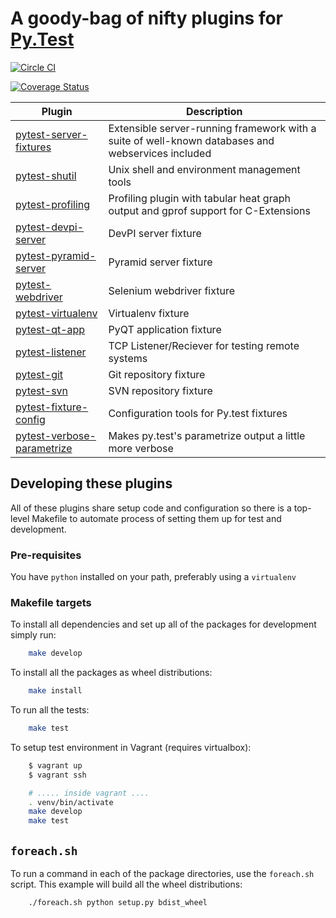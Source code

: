 # A goody-bag of nifty plugins for [Py.Test](https://pytest.org)

[![Circle CI](https://circleci.com/gh/manahl/pytest-plugins.svg?style=shield)](https://circleci.com/gh/manahl/pytest-plugins)

[![Coverage Status](https://coveralls.io/repos/github/manahl/pytest-plugins/badge.svg?branch=master)](https://coveralls.io/github/manahl/pytest-plugins?branch=master)

Plugin | Description |
------ | ----------- |
| [pytest-server-fixtures](pytest-server-fixtures) |  Extensible server-running framework with a suite of well-known databases and webservices included | 
| [pytest-shutil](pytest-shutil) | Unix shell and environment management tools |
| [pytest-profiling](pytest-profiling) | Profiling plugin with tabular heat graph output and gprof support for C-Extensions | 
| [pytest-devpi-server](pytest-devpi-server) | DevPI server fixture | 
| [pytest-pyramid-server](pytest-pyramid-server) | Pyramid server fixture | 
| [pytest-webdriver](pytest-webdriver) | Selenium webdriver fixture | 
| [pytest-virtualenv](pytest-virtualenv) | Virtualenv fixture | 
| [pytest-qt-app](pytest-qt-app) | PyQT application fixture | 
| [pytest-listener](pytest-listener)  | TCP Listener/Reciever for testing remote systems | 
| [pytest-git](pytest-git) | Git repository fixture | 
| [pytest-svn](pytest-svn) | SVN repository fixture | 
| [pytest-fixture-config](pytest-fixture-config) | Configuration tools for Py.test fixtures |
| [pytest-verbose-parametrize](pytest-verbose-parametrize) | Makes py.test's parametrize output a little more verbose |


## Developing these plugins

All of these plugins share setup code and configuration so there is a top-level Makefile to
automate process of setting them up for test and development.

### Pre-requisites

You have `python` installed on your path, preferably using a `virtualenv`

### Makefile targets

To install all dependencies and set up all of the packages for development simply run:

```bash
    make develop
```

To install all the packages as wheel distributions:

```bash
    make install
```

To run all the tests:

```bash
    make test
```

To setup test environment in Vagrant (requires virtualbox):

```bash
    $ vagrant up
    $ vagrant ssh

    # ..... inside vagrant ....
    . venv/bin/activate
    make develop
    make test
```

## `foreach.sh` 

To run a command in each of the package directories, use the `foreach.sh` script.
This example will build all the wheel distributions:

```bash
    ./foreach.sh python setup.py bdist_wheel
```

